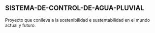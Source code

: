 ## SISTEMA-DE-CONTROL-DE-AGUA-PLUVIAL
Proyecto que conlleva a la sostenibilidad e sustentabilidad en el mundo actual y futuro.  
